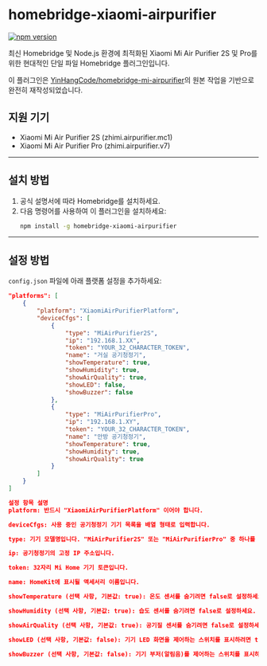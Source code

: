 # homebridge-xiaomi-airpurifier

[![npm version](https://badge.fury.io/js/homebridge-xiaomi-airpurifier.svg)](https://badge.fury.io/js/homebridge-xiaomi-airpurifier)

최신 Homebridge 및 Node.js 환경에 최적화된 Xiaomi Mi Air Purifier 2S 및 Pro를 위한 현대적인 단일 파일 Homebridge 플러그인입니다.

이 플러그인은 [YinHangCode/homebridge-mi-airpurifier](https://github.com/YinHangCode/homebridge-mi-airpurifier)의 원본 작업을 기반으로 완전히 재작성되었습니다.

## 지원 기기
* Xiaomi Mi Air Purifier 2S (zhimi.airpurifier.mc1)
* Xiaomi Mi Air Purifier Pro (zhimi.airpurifier.v7)

---

## 설치 방법

1.  공식 설명서에 따라 Homebridge를 설치하세요.
2.  다음 명령어를 사용하여 이 플러그인을 설치하세요:
    ```bash
    npm install -g homebridge-xiaomi-airpurifier
    ```
    
---

## 설정 방법

`config.json` 파일에 아래 플랫폼 설정을 추가하세요:

```json
"platforms": [
    {
        "platform": "XiaomiAirPurifierPlatform",
        "deviceCfgs": [
            {
                "type": "MiAirPurifier2S",
                "ip": "192.168.1.XX",
                "token": "YOUR_32_CHARACTER_TOKEN",
                "name": "거실 공기청정기",
                "showTemperature": true,
                "showHumidity": true,
                "showAirQuality": true,
                "showLED": false,
                "showBuzzer": false
            },
            {
                "type": "MiAirPurifierPro",
                "ip": "192.168.1.XY",
                "token": "YOUR_32_CHARACTER_TOKEN",
                "name": "안방 공기청정기",
                "showTemperature": true,
                "showHumidity": true,
                "showAirQuality": true
            }
        ]
    }
]

설정 항목 설명
platform: 반드시 "XiaomiAirPurifierPlatform" 이어야 합니다.

deviceCfgs: 사용 중인 공기청정기 기기 목록을 배열 형태로 입력합니다.

type: 기기 모델명입니다. "MiAirPurifier2S" 또는 "MiAirPurifierPro" 중 하나를 입력합니다.

ip: 공기청정기의 고정 IP 주소입니다.

token: 32자리 Mi Home 기기 토큰입니다.

name: HomeKit에 표시될 액세서리 이름입니다.

showTemperature (선택 사항, 기본값: true): 온도 센서를 숨기려면 false로 설정하세요.

showHumidity (선택 사항, 기본값: true): 습도 센서를 숨기려면 false로 설정하세요.

showAirQuality (선택 사항, 기본값: true): 공기질 센서를 숨기려면 false로 설정하세요.

showLED (선택 사항, 기본값: false): 기기 LED 화면을 제어하는 스위치를 표시하려면 true로 설정하세요.

showBuzzer (선택 사항, 기본값: false): 기기 부저(알림음)를 제어하는 스위치를 표시하려면 true로 설정하세요.
